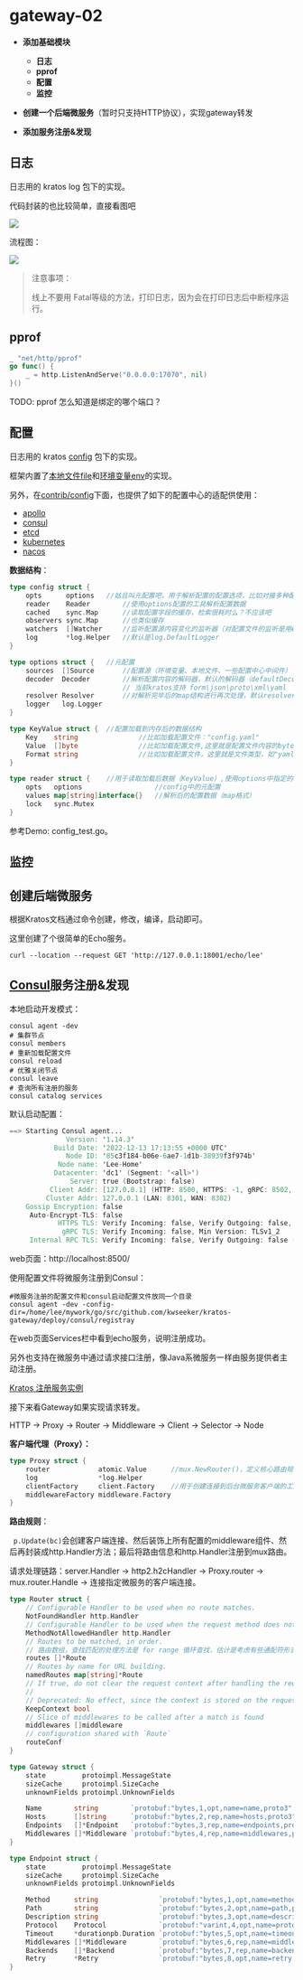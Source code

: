 # gateway-02

+ **添加基础模块**

    + **日志**
    + **pprof**
    + **配置**
    + **监控**
    
+ **创建一个后端微服务**（暂时只支持HTTP协议），实现gateway转发

+ **添加服务注册&发现**



## 日志

日志用的 kratos log 包下的实现。

代码封装的也比较简单，直接看图吧

![](../img/kratos-log-arch.png)

流程图：

![](../img/kratos-log-workflow.png)

> 注意事项：
>
> 线上不要用 Fatal等级的方法，打印日志，因为会在打印日志后中断程序运行。



## pprof

```go
_ "net/http/pprof"
go func() {
	_ = http.ListenAndServe("0.0.0.0:17070", nil)
}()
```

TODO: pprof 怎么知道是绑定的哪个端口？



## 配置

日志用的 kratos [config](https://go-kratos.dev/docs/component/config) 包下的实现。

框架内置了[本地文件file](https://github.com/go-kratos/kratos/tree/main/config/file)和[环境变量env](https://github.com/go-kratos/kratos/tree/main/config/env)的实现。

另外，在[contrib/config](https://github.com/go-kratos/kratos/tree/main/contrib/config)下面，也提供了如下的配置中心的适配供使用：

- [apollo](https://github.com/go-kratos/kratos/tree/main/contrib/config/apollo)
- [consul](https://github.com/go-kratos/kratos/tree/main/contrib/config/consul)
- [etcd](https://github.com/go-kratos/kratos/tree/main/contrib/config/etcd)
- [kubernetes](https://github.com/go-kratos/kratos/tree/main/contrib/config/kubernetes)
- [nacos](https://github.com/go-kratos/kratos/tree/main/contrib/config/nacos)

**数据结构**：

```go
type config struct {
	opts      options	//姑且叫元配置吧，用于解析配置的配置选项，比如对接多种配置源
	reader    Reader		//使用options配置的工具解析配置数据	
	cached    sync.Map		//读取配置字段的缓存，检索很耗时么？不应该吧
	observers sync.Map		//也类似缓存
	watchers  []Watcher		//监听配置源内容变化的监听器（对配置文件的监听是用epoll监听的，只讨论Linux环境）
	log       *log.Helper	//默认是log.DefaultLogger
}

type options struct {	//元配置
	sources  []Source		//配置源（环境变量、本地文件、一些配置中心中间件）
	decoder  Decoder		//解析配置内容的解码器，默认的解码器（defaultDecoder，代理）会按照文件类型解析（根据类型获取对应的Decoder）
    						// 当前kratos支持 form\json\proto\xml\yaml
	resolver Resolver		//对解析完毕后的map结构进行再次处理，默认resolver（defaultResolver）会对配置中的占位符进行填充
	logger   log.Logger
}

type KeyValue struct {	//配置加载到内存后的数据结构
	Key    string				//比如加载配置文件："config.yaml"
	Value  []byte				//比如加载配置文件,这里就是配置文件内容的byte数组
	Format string				//比如加载配置文件，这里就是文件类型，如"yaml"
}

type reader struct {	//用于读取加载后数据（KeyValue）,使用options中指定的decoder resolover解析并转成map
	opts   options					//config中的元配置
	values map[string]interface{}	//解析后的配置数据（map格式）
	lock   sync.Mutex
}
```

参考Demo: config_test.go。



## 监控



## 创建后端微服务

根据Kratos文档通过命令创建，修改，编译，启动即可。

这里创建了个很简单的Echo服务。

```shell
curl --location --request GET 'http://127.0.0.1:18001/echo/lee'
```



## [Consul](https://kingfree.gitbook.io/consul/)服务注册&发现

本地启动开发模式：

```
consul agent -dev
# 集群节点
consul members
# 重新加载配置文件
consul reload
# 优雅关闭节点
consul leave
# 查询所有注册的服务
consul catalog services
```

默认启动配置：

```verilog
==> Starting Consul agent...
              Version: '1.14.3'
           Build Date: '2022-12-13 17:13:55 +0000 UTC'
              Node ID: '85c3f184-b06e-6ae7-1d1b-38939f3f974b'
            Node name: 'Lee-Home'
           Datacenter: 'dc1' (Segment: '<all>')
               Server: true (Bootstrap: false)
          Client Addr: [127.0.0.1] (HTTP: 8500, HTTPS: -1, gRPC: 8502, gRPC-TLS: 8503, DNS: 8600)
         Cluster Addr: 127.0.0.1 (LAN: 8301, WAN: 8302)
    Gossip Encryption: false
     Auto-Encrypt-TLS: false
            HTTPS TLS: Verify Incoming: false, Verify Outgoing: false, Min Version: TLSv1_2
             gRPC TLS: Verify Incoming: false, Min Version: TLSv1_2
     Internal RPC TLS: Verify Incoming: false, Verify Outgoing: false (Verify Hostname: false), Min Version: TLSv1_2
```

web页面：http://localhost:8500/

使用配置文件将微服务注册到Consul：

```shell
#微服务注册的配置文件和consul启动配置文件放同一个目录
consul agent -dev -config-dir=/home/lee/mywork/go/src/github.com/kwseeker/kratos-gateway/deploy/consul/registray
```

在web页面Services栏中看到echo服务，说明注册成功。

另外也支持在微服务中通过请求接口注册，像Java系微服务一样由服务提供者主动注册。

[Kratos 注册服务实例](https://go-kratos.dev/docs/component/registry#%E6%B3%A8%E5%86%8C%E6%9C%8D%E5%8A%A1%E5%AE%9E%E4%BE%8B)

接下来看Gateway如果实现请求转发。

HTTP -> Proxy -> Router -> Middleware -> Client -> Selector -> Node

**客户端代理（Proxy）：**

```go
type Proxy struct {
	router            atomic.Value		//mux.NewRouter()，定义核心路由规则
	log               *log.Helper
	clientFactory     client.Factory	//用于创建连接到后台微服务客户端的工厂函数（里面包含连接consul的http客户端及连接配置）
	middlewareFactory middleware.Factory
}
```

**路由规则**：

` p.Update(bc)`会创建客户端连接、然后装饰上所有配置的middleware组件、然后再封装成http.Handler方法；最后将路由信息和http.Handler注册到mux路由。

请求处理链路：server.Handler -> http2.h2cHandler -> Proxy.router -> mux.router.Handle -> 连接指定微服务的客户端连接。

```go
type Router struct {
	// Configurable Handler to be used when no route matches.
	NotFoundHandler http.Handler
	// Configurable Handler to be used when the request method does not match the route.
	MethodNotAllowedHandler http.Handler
	// Routes to be matched, in order.
    // 路由数组，查找匹配的处理方法是 for range 循环查找，估计是考虑有些通配符形式的路径只能循环遍历匹配
	routes []*Route
	// Routes by name for URL building.
	namedRoutes map[string]*Route
	// If true, do not clear the request context after handling the request.
	//
	// Deprecated: No effect, since the context is stored on the request itself.
	KeepContext bool
	// Slice of middlewares to be called after a match is found
	middlewares []middleware
	// configuration shared with `Route`
	routeConf
}

type Gateway struct {
	state         protoimpl.MessageState
	sizeCache     protoimpl.SizeCache
	unknownFields protoimpl.UnknownFields

	Name        string        `protobuf:"bytes,1,opt,name=name,proto3" json:"name,omitempty"`
	Hosts       []string      `protobuf:"bytes,2,rep,name=hosts,proto3" json:"hosts,omitempty"`
	Endpoints   []*Endpoint   `protobuf:"bytes,3,rep,name=endpoints,proto3" json:"endpoints,omitempty"`
	Middlewares []*Middleware `protobuf:"bytes,4,rep,name=middlewares,proto3" json:"middlewares,omitempty"`
}

type Endpoint struct {
	state         protoimpl.MessageState
	sizeCache     protoimpl.SizeCache
	unknownFields protoimpl.UnknownFields

	Method      string               `protobuf:"bytes,1,opt,name=method,proto3" json:"method,omitempty"`
	Path        string               `protobuf:"bytes,2,opt,name=path,proto3" json:"path,omitempty"`
	Description string               `protobuf:"bytes,3,opt,name=description,proto3" json:"description,omitempty"`
	Protocol    Protocol             `protobuf:"varint,4,opt,name=protocol,proto3,enum=gateway.config.v1.Protocol" json:"protocol,omitempty"`
	Timeout     *durationpb.Duration `protobuf:"bytes,5,opt,name=timeout,proto3" json:"timeout,omitempty"`
	Middlewares []*Middleware        `protobuf:"bytes,6,rep,name=middlewares,proto3" json:"middlewares,omitempty"`
	Backends    []*Backend           `protobuf:"bytes,7,rep,name=backends,proto3" json:"backends,omitempty"`
	Retry       *Retry               `protobuf:"bytes,8,opt,name=retry,proto3" json:"retry,omitempty"`
}
```

